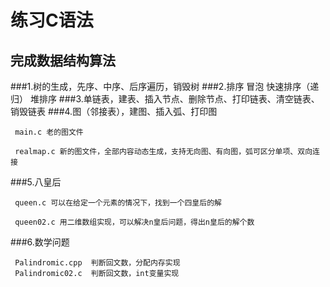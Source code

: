 练习C语法
========================
完成数据结构算法
--------------------------
###1.树的生成，先序、中序、后序遍历，销毁树
###2.排序
	冒泡
	快速排序（递归）
	堆排序
###3.单链表，建表、插入节点、删除节点、打印链表、清空链表、销毁链表
###4.图（邻接表），建图、插入弧、打印图
     
     main.c 老的图文件
     
     realmap.c 新的图文件，全部内容动态生成，支持无向图、有向图，弧可区分单项、双向连接
     
###5.八皇后

     queen.c 可以在给定一个元素的情况下，找到一个四皇后的解
     
     queen02.c 用二维数组实现，可以解决n皇后问题，得出n皇后的解个数

###6.数学问题
     
     Palindromic.cpp  判断回文数，分配内存实现
     Palindromic02.c  判断回文数，int变量实现
